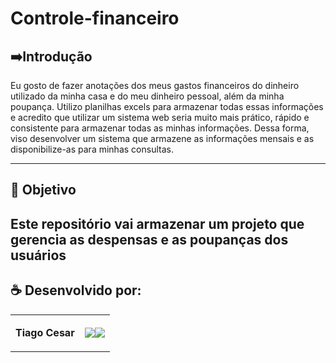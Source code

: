 # Controle-financeiro



## ➡️Introdução
Eu gosto de fazer anotações dos meus gastos financeiros do dinheiro utilizado da minha casa e do meu dinheiro pessoal, além da minha poupança. Utilizo planilhas excels para armazenar todas essas informações e acredito que utilizar um sistema web seria muito mais prático, rápido e consistente para armazenar todas as minhas informações. Dessa forma, viso desenvolver um sistema que armazene as informações mensais e as disponibilize-as para minhas consultas.

---


## 🎯 Objetivo
Este repositório vai armazenar um projeto que gerencia as despensas e as poupanças dos usuários
---

## ☕ Desenvolvido por:

<table>
  <tbody>

<tr>
    <td><p align="left-center"><b>Tiago Cesar</b></p></td>
    <td><a href="https://github.com/TiagoUniverse" target="_blank"><img loading="lazy" src="https://img.shields.io/badge/GitHub-100000?style=for-the-badge&logo=github&logoColor=white" target="_blank" align="center"></a><a href="https://www.linkedin.com/in/tiago-lopes--/" target="_blank"><img loading="lazy" src="https://img.shields.io/badge/-LinkedIn-%230077B5?style=for-the-badge&logo=linkedin&logoColor=white" target="_blank" align="center"></a></td>
  </tr>

  </tbody>
 </table>
